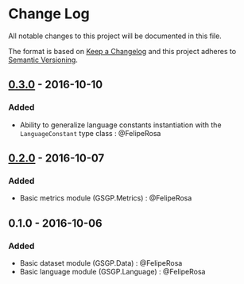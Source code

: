 # Change Log
All notable changes to this project will be documented in this file.

The format is based on [Keep a Changelog](http://keepachangelog.com/)
and this project adheres to [Semantic Versioning](http://semver.org/).

## [0.3.0] - 2016-10-10
### Added
- Ability to generalize language constants instantiation with the `LanguageConstant` type class : @FelipeRosa

## [0.2.0] - 2016-10-07
### Added
- Basic metrics module (GSGP.Metrics) : @FelipeRosa

## 0.1.0 - 2016-10-06
### Added
- Basic dataset module (GSGP.Data) : @FelipeRosa
- Basic language module (GSGP.Language) : @FelipeRosa

[Unreleased]: https://github.com/FelipeRosa/haskell-gsgp/compare/master...develop
[0.3.0]: https://github.com/FelipeRosa/haskell-gsgp/compare/v0.2.0...v0.3.0
[0.2.0]: https://github.com/FelipeRosa/haskell-gsgp/compare/v0.1.0...v0.2.0

